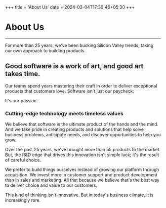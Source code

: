 +++
title = 'About Us'
date = 2024-03-04T17:39:46+05:30
+++

# About Us

---

For more than 25 years, we've been bucking Silicon Valley trends, taking our own approach to building products.

## Good software is a work of art, and good art takes time.

Our teams spend years mastering their craft in order to deliver exceptional products that customers love. Software isn't just our paycheck:

It's our passion.

### Cutting-edge technology meets timeless values

We believe that software is the ultimate product of the hands and the mind. And we take pride in creating products and solutions that help solve business problems, anticipate needs, and discover opportunities to help you grow.

Over the past 25 years, we've brought more than 55 products to the market. But, the R&D edge that drives this innovation isn't simple luck; it's the result of careful choice.

We prefer to build things ourselves instead of growing our platform through acquisition. We invest more in customer support and product development than in sales and marketing. All that because we believe that's the best way to deliver choice and value to our customers.

This kind of thinking isn't innovative. But in today's business climate, it is increasingly rare.
